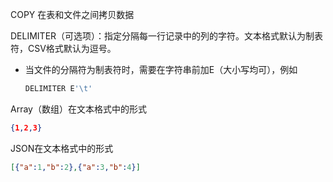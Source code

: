 [来源]: http://www.postgres.cn/docs/9.4/sql-copy.html

COPY 在表和文件之间拷贝数据

DELIMITER（可选项）：指定分隔每一行记录中的列的字符。文本格式默认为制表符，CSV格式默认为逗号。

- 当文件的分隔符为制表符时，需要在字符串前加E（大小写均可），例如

  ```sql
  DELIMITER E'\t'
  ```

Array（数组）在文本格式中的形式

```json
{1,2,3}
```

JSON在文本格式中的形式

```json
[{"a":1,"b":2},{"a":3,"b":4}]
```

